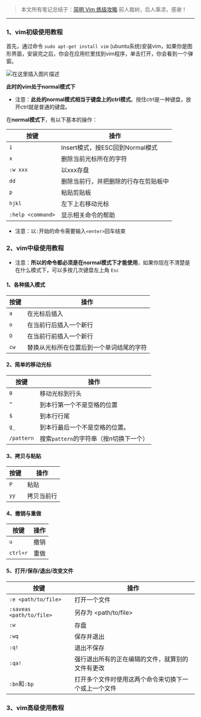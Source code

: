>本文所有笔记总结于：[简明 Vim 练级攻略](https://coolshell.cn/articles/5426.html)
>前人栽树，后人乘凉，感谢！

---

### 1、vim初级使用教程
首先，通过命令 `sudo apt-get install vim` (ubuntu系统)安装vim，如果你是图形界面，安装完之后，你会在应用栏里找到vim程序，单击打开，你会看到一个弹窗。

![在这里插入图片描述](https://img-blog.csdnimg.cn/20210710203554473.png?x-oss-process=image/watermark,type_ZmFuZ3poZW5naGVpdGk,shadow_10,text_aHR0cHM6Ly9ibG9nLmNzZG4ubmV0L05pY2hvbGFzWVRa,size_16,color_FFFFFF,t_70)

**此时的vim处于normal模式下**
- 注意：**此处的normal模式相当于键盘上的ctrl模式**。按住ctrl是一种键盘，放开ctrl就是普通的键盘。

在**normal模式下**，有以下基本的操作：

按键 | 操作
--- | ---
`i` | Insert模式，按ESC回到Normal模式
`x` | 删除当前光标所在的字符
`:w xxx` | 以xxx存盘
`dd` | 删除当前行，并把删除的行存在剪贴板中
`p` | 粘贴剪贴板
`hjkl` | 左下上右移动光标
`:help <command>` | 显示相关命令的帮助

- 注意：以`:`开始的命令需要输入`<enter>`回车结束

### 2、vim中级使用教程
- 注意：**所以的命令都必须是在normal模式下才能使用**，如果你现在不清楚是在什么模式下，可以多按几次键盘左上角 `Esc`

#### 1、各种插入模式

按键 | 操作
--- | ---
`a` | 在光标后插入
`o` | 在当前行后插入一个新行
`O` | 在当前行前插入一个新行
`cw` | 替换从光标所在位置后到一个单词结尾的字符

#### 2、简单的移动光标

按键 | 操作
--- | ---
`0` | 移动光标到行头
`^` | 到本行第一个不是空格的位置
`$` | 到本行行尾
`g_` | 到本行最后一个不是空格的位置。
`/pattern` | 搜索`pattern`的字符串（按n切换下一个）

#### 3、拷贝与粘贴

按键 | 操作
--- | ---
`P` | 粘贴
`yy` | 拷贝当前行

#### 4、撤销与重做

按键 | 操作
--- | ---
`u` | 撤销
`ctrl+r` | 重做

#### 5、打开/保存/退出/改变文件

按键 | 操作
--- | ---
`:e <path/to/file>` | 打开一个文件
`:saveas <path/to/file>` | 另存为 <path/to/file>
`:w` | 存盘
`:wq` | 保存并退出
`:q!` | 退出不保存 
`:qa!` | 强行退出所有的正在编辑的文件，就算别的文件有更改
`:bn`和`:bp` | 打开多个文件时使用这两个命令来切换下一个或上一个文件

### 3、vim高级使用教程


